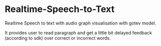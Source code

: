 # Realtime-Speech-to-Text

Realtime Speech to text with audio graph visualisation with gotev model.

It provides user to read paragraph and get a little bit delayed feedback (according to sdk) over correct or incorrect words.
